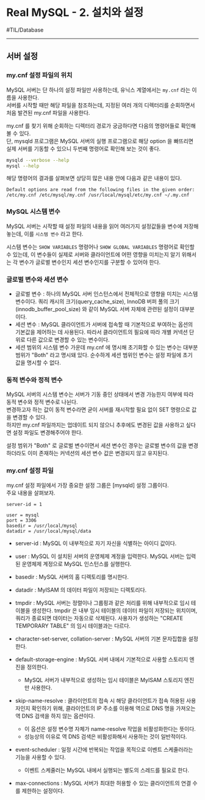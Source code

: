 # Real MySQL - 2. 설치와 설정
#TIL/Database

---

## 서버 설정

### my.cnf 설정 파일의 위치

MySQL 서버는 단 하나의 설정 파일만 사용하는데, 유닉스 계열에서는 `my.cnf` 라는 이름을 사용한다.  
서버를 시작할 때만 해당 파일을 참조하는데, 지정된 여러 개의 디렉터리를 순회하면서 처음 발견된 my.cnf 파일을 사용한다.  

my.cnf 를 찾기 위해 순회하는 디렉터리 경로가 궁금하다면 다음의 명령어들로 확인해볼 수 있다.  
단, mysqld 프로그램은 MySQL 서버의 실행 프로그램으로 해당 option 을 빠뜨리면 실제 서버를 기동할 수 있으니 두번째 명령어로 확인해 보는 것이 좋다.  

```bash
mysqld --verbose --help
mysql --help
```

해당 명령어의 결과를 살펴보면 상당히 많은 내용 안에 다음과 같은 내용이 있다.  

```vim
Default options are read from the following files in the given order:
/etc/my.cnf /etc/mysql/my.cnf /usr/local/mysql/etc/my.cnf ~/.my.cnf
```


### MySQL 시스템 변수

MySQL 서버는 시작할 때 설정 파일의 내용을 읽어 여러가지 설정값들을 변수에 저장해놓는데, 이를 `시스템 변수` 라고 한다.  

시스템 변수는 `SHOW VARIABLES` 명령어나 `SHOW GLOBAL VARIABLES` 명령어로 확인할 수 있는데, 이 변수들이 실제로 서버와 클라이언트에 어떤 영향을 미치는지 알기 위해서는 각 변수가 글로벌 변수인지 세션 변수인지를 구분할 수 있어야 한다.  


### 글로벌 변수와 세션 변수

- 글로벌 변수 : 하나의 MySQL 서버 인스턴스에서 전체적으로 영향을 미치는 시스템 변수이다. 쿼리 캐시의 크기(query_cache_size), InnoDB 버퍼 풀의 크기(innodb_buffer_pool_size) 와 같이 MySQL 서버 자체에 관련된 설정이 대부분이다.  
- 세션 변수 : MySQL 클라이언트가 서버에 접속할 때 기본적으로 부여하는 옵션의 기본값을 제어하는 데 사용된다. 따라서 클라이언트의 필요에 따라 개별 커넥션 단위로 다른 값으로 변경할 수 있는 변수이다.  
- 세션 범위의 시스템 변수 가운데 my.cnf 에 명시해 초기화할 수 있는 변수는 대부분 범위가 "Both" 라고 명시돼 있다. 순수하게 세션 범위인 변수는 설정 파일에 초기 값을 명시할 수 없다.  


### 동적 변수와 정적 변수

MySQL 서버의 시스템 변수는 서버가 기동 중인 상태에서 변경 가능한지 여부에 따라 동적 변수와 정적 변수로 나뉜다.  
변경하고자 하는 값이 동적 변수라면 굳이 서버를 재시작할 필요 없이 SET 명령으로 값을 변경할 수 있다.  
하지만 my.cnf 파일까지는 업데이트 되지 않으니 추후에도 변경된 값을 사용하고 싶다면 설정 파일도 변경해주어야 한다.  

설정 범위가 "Both" 로 글로벌 변수이면서 세션 변수인 경우는 글로벌 변수의 값을 변경하더라도 이미 존재하는 커넥션의 세션 변수 값은 변경되지 않고 유지된다.  

### my.cnf 설정 파일

my.cnf 설정 파일에서 가장 중요한 설정 그룹은 [mysqld] 설정 그룹이다.  
주요 내용을 살펴보자.  

```vim
server-id = 1

user = mysql
port = 3306
basedir = /usr/local/mysql
datadir = /usr/local/mysql/data
```

- server-id : MySQL 이 내부적으로 자기 자신을 식별하는 아이디 값이다.
- user : MySQL 이 설치된 서버의 운영체제 계정을 입력한다. MySQL 서버는 입력된 운영체제 계정으로 MySQL 인스턴스를 실행한다.

- basedir : MySQL 서버의 홈 디렉토리를 명시한다.
- datadir : MyISAM 의 데이터 파일이 저장되는 디렉토리다.
- tmpdir : MySQL 서버는 정렬이나 그룹핑과 같은 처리를 위해 내부적으로 임시 테이블을 생성한다. tmpdir 은 내부 임시 테이블의 데이터 파일이 저장되는 위치이며, 쿼리가 종료되면 데이터는 자동으로 삭제된다. 사용자가 생성하는 "CREATE TEMPORARY TABLE" 의 임시 테이블과는 다르다.

- character-set-server, collation-server : MySQL 서버의 기본 문자집합을 설정한다.  

- default-storage-engine : MySQL 서버 내에서 기본적으로 사용할 스토리지 엔진을 정의한다.
	- MySQL 서버가 내부적으로 생성하는 임시 테이블은 MyISAM 스토리지 엔진만 사용한다.

- skip-name-resolve : 클라이언트의 접속 시 해당 클라이언트가 접속 허용된 사용자인지 확인하기 위해, 클라이언트의 IP 주소를 이용해 역으로 DNS 명을 가져오는 역 DNS 검색을 하지 않는 옵션이다.
	- 이 옵션은 설정 변수명 자체가 name-resolve 작업을 비활성화한다는 뜻이다.
	- 성능상의 이유로 역 DNS 검색은 비활성화해서 사용하는 것이 일반적이다.

- event-scheduler : 일정 시간에 반복되는 작업을 목적으로 이벤트 스케줄러라는 기능을 사용할 수 있다.
	- 이벤트 스케줄러는 MySQL 내에서 실행되는 별도의 스레드를 필요로 한다.

- max-connections : MySQL 서버가 최대한 허용할 수 있는 클라이언트의 연결 수를 제한하는 설정이다.

